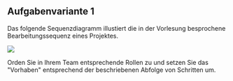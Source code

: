 ## Aufgabenvariante 1

Das folgende Sequenzdiagramm illustiert die in der Vorlesung besprochene Bearbeitungssequenz eines Projektes. 

![](http://www.plantuml.com/plantuml/png/tLNDRjj64BxhAGRfhQZ2nEqfW8fORUmQYOl0IbkWgM0ioO_aLijTTdVMQcpuRV8OkVd5ElonJ0QHwaDFFGYBdP_PxvlvHdmPM7cEjPcfZ9sdSwKjomz-CFo8AnZNo7sne5-TJ-6XETgI5elPGpJDvz-Fab_GAssBkqybBENYlN36m8h9-LgnTlOFIz7cuWjqubM9r4beo2fpzoa4c21-RUdz-ugv2I-IfDHSnVHfvkha1rStaU5NcORDy0OPHu_mxfVbyKcoSWLlbGSiRtMsCG9qvLOuUdRq_F8u5gLASVdikoGrBargWPemL2rbRQ7BcpVQRkWw2cd5qBSqygtNiw4J0zVXzl-aAgD-wzsVs32TMSrQ6Hqq_BzF_TWQb9YmYLgOFnsHAg0w5eaE8SfnSww2SDHI_AoptFRdUarF-6--P7TPvq-chqxwJx_7BNI8zmLQ-6TrOr33yWDiqRE-4hOZm8UeqBaJwgx3DJHZAe5fT99qRxUZRBmhXLz8aeStTvdxPRHh7gHaeALNDgiGnWdJ-357INi-iuv1NfSLp-ZhNJcBY7xChVMrQoHyqAgqLmPSASDeVIUTP7ktCe7glBMAl5CLMrIwb9nt7neNlg5SImfHLsRKnKBRNBA3CsO6KNqBwG1b4NYj6VRH98y-8_dAbtSVxVMkQp_163V_pNcJI_4SANGGmaBcIt3seH41NU1AOokwEO2ULgmyWqPoprqs4JliiCz9venHgVEAHL7phHZd_GBCbStdJJHcxl6Nt3aacKSVfYOEkZbjjya8KtehTXhijvFRUhrNfzHkQE5ytYt5VmvRuY9FR7AsRGnVUGocWLPl7n4Q6Xx8MJhjdhuTJCBdq9gsKnuYAH5vrpN4wR7t3qEQCEd2poghKeJGtM1xWHaKF5jgPb2iwJg6kuzyRNHMTOkor2QFbk53LdajaMAxG5PnUuTEDyvxR3Zw0wBR8_1lFnFuw_jItQQTe3BmOXzzTD1HN69uMqXqeQTU5Nep1h1N4xGZ2cyH6K7Oz1CwsCMXwoejsyUD2m7suAoEqpOkXZ0Hx2p75_ud5mkvDCPza1ryPD4SVU5xGHvCEuMSmzVX0WOgO0Ha53jx2Pl7slm3)

Orden Sie in Ihrem Team entsprechende Rollen zu und setzen Sie das "Vorhaben" entsprechend der beschriebenen Abfolge von Schritten um.
